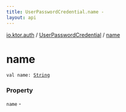 ```yaml
---
title: UserPasswordCredential.name - 
layout: api
---
```


<div class='api-docs-breadcrumbs'><a href="../index.html">io.ktor.auth</a> / <a href="index.html">UserPasswordCredential</a> / <a href="./name.html">name</a></div>

# name

<div class="signature"><code><span class="keyword">val </span><span class="identifier">name</span><span class="symbol">: </span><a href="https://kotlinlang.org/api/latest/jvm/stdlib/kotlin/-string/index.html"><span class="identifier">String</span></a></code></div>

### Property

<code>name</code> - 
